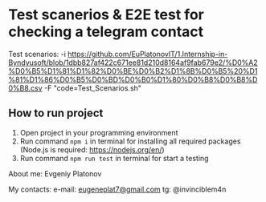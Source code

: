 # Test scanerios & E2E test for checking a telegram contact

Test scenarios: -i https://github.com/EuPlatonovIT/1.Internship-in-Byndyusoft/blob/1dbb827af422c671ee81d210d8164af9fab679e2/%D0%A2%D0%B5%D1%81%D1%82%D0%BE%D0%B2%D1%8B%D0%B5%20%D1%81%D1%86%D0%B5%D0%BD%D0%B0%D1%80%D0%B8%D0%B8%D0%B8.csv -F "code=Test_Scenarios.sh"

## How to run project
1. Open project in your programming environment 
2. Run command `npm i` in terminal for installing all required packages (Node.js is required: <https://nodejs.org/en/>)
3. Run command `npm run test` in terminal for start a testing





About me: Evgeniy Platonov

My contacts:
e-mail: eugeneplat7@gmail.com
tg: @invinciblem4n
